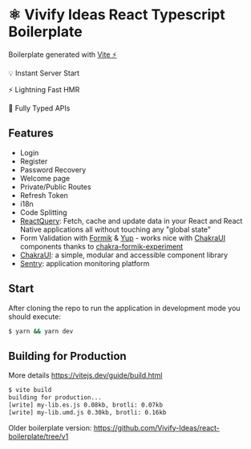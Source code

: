 # ⚛️ Vivify Ideas React Typescript Boilerplate

Boilerplate generated with [Vite ⚡️](https://vitejs.dev/)

💡 Instant Server Start

⚡️ Lightning Fast HMR

🔑 Fully Typed APIs

## Features

- Login
- Register
- Password Recovery
- Welcome page
- Private/Public Routes
- Refresh Token
- i18n
- Code Splitting
- [ReactQuery](https://react-query.tanstack.com/): Fetch, cache and update data in your React and React Native applications all without touching any "global state"
- Form Validation with [Formik](https://formik.org/) & [Yup](https://github.com/jquense/yup) - works nice with [ChakraUI](https://chakra-ui.com/) components thanks to [chakra-formik-experiment](https://github.com/with-heart/chakra-formik-experiment)
- [ChakraUI](https://chakra-ui.com/): a simple, modular and accessible component library
- [Sentry](https://sentry.io/welcome/): application monitoring platform

## Start

After cloning the repo to run the application in development mode you should execute:

```sh
$ yarn && yarn dev
```

## Building for Production

More details https://vitejs.dev/guide/build.html

```sh
$ vite build
building for production...
[write] my-lib.es.js 0.08kb, brotli: 0.07kb
[write] my-lib.umd.js 0.30kb, brotli: 0.16kb
```

Older boilerplate version: https://github.com/Vivify-Ideas/react-boilerplate/tree/v1